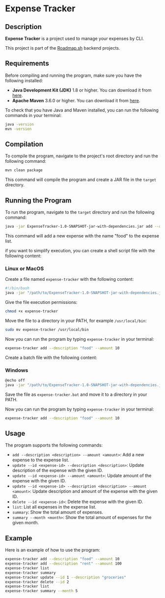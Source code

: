 # Expense Tracker

## Description
**Expense Tracker**  is a project used to manage your expenses by CLI.

This project is part of the [Roadmap.sh](https://roadmap.sh/projects/expense-tracker) backend projects.

## Requirements
Before compiling and running the program, make sure you have the following installed:

- **Java Development Kit (JDK)** 1.8 or higher. You can download it from [here](https://www.oracle.com/java/technologies/javase-jdk11-downloads.html).
- **Apache Maven** 3.6.0 or higher. You can download it from [here](https://maven.apache.org/download.cgi).


To check that you have Java and Maven installed, you can run the following commands in your terminal:
```bash
java -version
mvn -version

```

## Compilation

To compile the program, navigate to the project's root directory and run the following command:

```bash
mvn clean package
```

This command will compile the program and create a JAR file in the `target` directory.

## Running the Program

To run the program, navigate to the `target` directory and run the following command:

```bash
java -jar ExpenseTracker-1.0-SNAPSHOT-jar-with-dependencies.jar add --description "food" --amount 10
```

This command will add a new expense with the name "food" to the expense list.

if you want to simplify execution, you can create a shell script file with the following content:

### Linux or MacOS

Create a file named `expense-tracker` with the following content:

```bash
#!/bin/bash
java -jar "/path/to/ExpenseTracker-1.0-SNAPSHOT-jar-with-dependencies.jar" "$@"
```
Give the file execution permissions:

```bash
chmod +x expense-tracker
```

Move the file to a directory in your PATH, for example `/usr/local/bin`:

```bash
sudo mv expense-tracker /usr/local/bin
```

Now you can run the program by typing `expense-tracker` in your terminal:

```bash
expense-tracker add --description "food" --amount 10
```

Create a batch file with the following content:
### Windows
```bash
@echo off
java -jar "/path/to/ExpenseTracker-1.0-SNAPSHOT-jar-with-dependencies.jar" %*
```

Save the file as `expense-tracker.bat` and move it to a directory in your PATH.

Now you can run the program by typing `expense-tracker` in your terminal:

```bash
expense-tracker add --description "food" --amount 10
```

## Usage

The program supports the following commands:

- `add --description <description> --amount <amount>`: Add a new expense to the expense list.
- `update --id <expense-id> --description <description>`: Update description of the expense with the given ID.
- `update --id <expense-id> --amount <amount>`: Update amount of the expense with the given ID.
- `update --id <expense-id> --description <description> --amount <amount>`: Update description and amount of the expense with the given ID.
- `delete --id <expense-id>`: Delete the expense with the given ID.
- `list`: List all expenses in the expense list.
- `summary`: Show the total amount of expenses.
- `summary --month <month>`: Show the total amount of expenses for the given month.

## Example

Here is an example of how to use the program:

```bash
expense-tracker add --description "food" --amount 10
expense-tracker add --description "rent" --amount 100
expense-tracker list
expense-tracker summary
expense-tracker update --id 1 --description "groceries"
expense-tracker delete --id 2
expense-tracker list
expense-tracker summary --month 5
```

